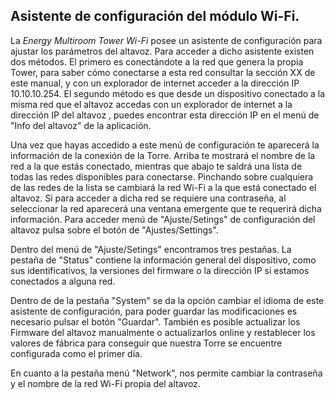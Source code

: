 ## Asistente de configuración del módulo Wi-Fi.

La *Energy Multiroom Tower Wi-Fi* posee un asistente de configuración para ajustar los parámetros del altavoz.
Para acceder a dicho asistente existen dos métodos. El primero es conectándote a la red que genera la propia Tower, para saber cómo conectarse a esta red consultar la sección XX de este manual,  y con un explorador de internet acceder a la dirección IP 10.10.10.254. 
El segundo método es que desde un dispositivo conectado a la misma red que el altavoz accedas con un explorador de internet a la dirección IP del altavoz , puedes encontrar esta dirección IP en el menú de "Info del altavoz" de la aplicación.

Una vez que hayas accedido a este menú de configuración te aparecerá la información de la conexión de la Torre. Arriba te mostrará el nombre de la red a la que estás conectado, mientras que abajo te saldrá una lista de todas las redes disponibles para conectarse. Pinchando sobre cualquiera de las redes de la lista se cambiará la red Wi-Fi a la que está conectado el altavoz. Si para acceder a dicha red se requiere una contraseña, al seleccionar la red aparecerá una ventana emergente que te requerirá dicha información. Para acceder menú de "Ajuste/Setings" de configuración del altavoz pulsa sobre el botón de "Ajustes/Settings".

Dentro del menú de "Ajuste/Setings" encontramos tres pestañas. La pestaña de "Status" contiene la información general del dispositivo, como sus identificativos, la versiones del firmware o la dirección IP si estamos conectados a alguna red. 

Dentro de de la pestaña "System" se da la opción cambiar el idioma de este asistente de configuración, para poder guardar las modificaciones es necesario pulsar el botón "Guardar". También es posible actualizar los Firmware del altavoz manualmente o actualizarlos online y restablecer los valores de fábrica para conseguir que nuestra Torre se encuentre configurada como el primer día. 

En cuanto a la pestaña menú "Network", nos permite cambiar la contraseña y el nombre de la red Wi-Fi propia del altavoz.

